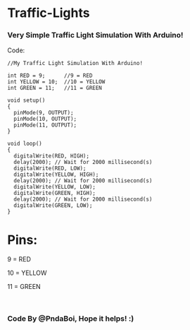 # Traffic-Lights
### Very Simple Traffic Light Simulation With Arduino!

Code:

    //My Traffic Light Simulation With Arduino!

    int RED = 9;      //9 = RED
    int YELLOW = 10;  //10 = YELLOW
    int GREEN = 11;   //11 = GREEN
    
    void setup()
    {
      pinMode(9, OUTPUT);
      pinMode(10, OUTPUT);
      pinMode(11, OUTPUT);
    }

    void loop()
    {
      digitalWrite(RED, HIGH);
      delay(2000); // Wait for 2000 millisecond(s)
      digitalWrite(RED, LOW);
      digitalWrite(YELLOW, HIGH);
      delay(2000); // Wait for 2000 millisecond(s)
      digitalWrite(YELLOW, LOW);
      digitalWrite(GREEN, HIGH);
      delay(2000); // Wait for 2000 millisecond(s)
      digitalWrite(GREEN, LOW);
    }

# Pins:

9 = RED

10 = YELLOW

11 = GREEN

<br>

### Code By @PndaBoi, Hope it helps! :)

